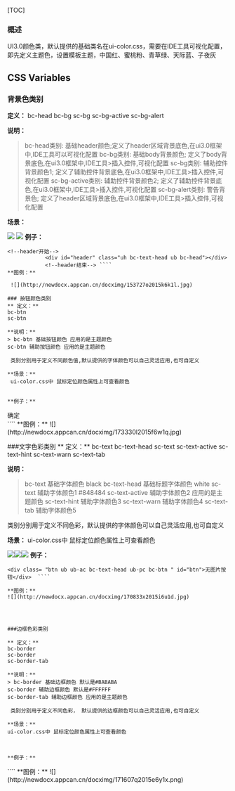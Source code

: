 ﻿[TOC]

### 概述
UI3.0颜色类，默认提供的基础类名在ui-color.css，需要在IDE工具可视化配置，即先定义主题色，设置模板主题，中国红、蜜桃粉、青草绿、天际蓝、子夜灰


  ## CSS Variables
   
  ### 背景色类别

**定义：**
bc-head
bc-bg
sc-bg
sc-bg-active
sc-bg-alert

**说明：**
> bc-head类别: 基础header颜色;定义了header区域背景底色,在ui3.0框架中,IDE工具可以可视化配置
bc-bg类别: 基础body背景颜色; 定义了body背景底色,在ui3.0框架中,IDE工具>插入控件,可视化配置
sc-bg类别: 辅助控件背景颜色1; 定义了辅助控件背景底色,在ui3.0框架中,IDE工具>插入控件,可视化配置
sc-bg-active类别: 辅助控件背景颜色2; 定义了辅助控件背景底色,在ui3.0框架中,IDE工具>插入控件,可视化配置
sc-bg-alert类别: 警告背景色; 定义了header区域背景底色,在ui3.0框架中,IDE工具>插入控件,可视化配置

**场景：**
 
![](http://newdocx.appcan.cn/docximg/144334i2015g6o1c.jpg)
![](http://newdocx.appcan.cn/docximg/152810t2015m6t1i.jpg)
**例子：**
````
<!--header开始-->
            <div id="header" class="uh bc-text-head ub bc-head"></div>
            <!--header结束--> ````
**图例：**

 ![](http://newdocx.appcan.cn/docximg/153727o2015k6k1l.jpg)
 
### 按钮颜色类别
** 定义：**
bc-btn
sc-btn

**说明：**
> bc-btn 基础按钮颜色 应用的是主题颜色
sc-btn 辅助按钮颜色 应用的是主题颜色

 类别分别用于定义不同颜色值,默认提供的字体颜色可以自己灵活应用,也可自定义

**场景：**
 ui-color.css中 鼠标定位颜色属性上可查看颜色

 
**例子：**
````
<div class='btn ub ub-ac bc-text-head ub-pc bc-btn'>确定</div>````
**图例：**
![](http://newdocx.appcan.cn/docximg/173330l2015f6w1q.jpg)
 
 
###文字色彩类别
** 定义：**
bc-text 
bc-text-head
sc-text
sc-text-active
sc-text-hint
sc-text-warn
sc-text-tab

**说明：**
> bc-text 基础字体颜色 black
bc-text-head 基础标题字体颜色 white
sc-text 辅助字体颜色1 #848484
sc-text-active 辅助字体颜色2 应用的是主题颜色
sc-text-hint 辅助字体颜色3 
sc-text-warn 辅助字体颜色4
sc-text-tab 辅助字体颜色5

 类别分别用于定义不同色彩，默认提供的字体颜色可以自己灵活应用,也可自定义

**场景：**
ui-color.css中 鼠标定位颜色属性上可查看颜色

![](http://newdocx.appcan.cn/docximg/170024s2015o6g1g.jpg)![](http://newdocx.appcan.cn/docximg/170030q2015v6n1g.jpg)![](http://newdocx.appcan.cn/docximg/170140u2015o6s1v.png)
**例子：**
````
<div class= "btn ub ub-ac bc-text-head ub-pc bc-btn " id="btn">无图片按钮</div>  ````

**图例：**
![](http://newdocx.appcan.cn/docximg/170833x2015i6u1d.jpg)

 


###边框色彩类别

** 定义：**
bc-border
sc-border
sc-border-tab

**说明：**
> bc-border 基础边框颜色 默认是#BABABA
sc-border 辅助边框颜色 默认是#FFFFFF
sc-border-tab 辅助边框颜色 应用的是主题颜色

 类别分别用于定义不同色彩， 默认提供的边框颜色可以自己灵活应用,也可自定义

**场景：**
ui-color.css中 鼠标定位颜色属性上可查看颜色

  

**例子：**
````
<div id="listview"class="ubt bc-border sc-bg"> </div> ```` 
**图例：**
![](http://newdocx.appcan.cn/docximg/171607q2015e6y1x.png)